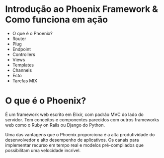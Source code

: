 # Introdução ao Phoenix Framework & Como funciona em ação

* O que é o Phoenix?
* Router
* Plug
* Endpoint
* Controllers
* Views
* Templates
* Channels
* Ecto
* Tarefas MIX

# O que é o Phoenix?

É um framework web escrito em Elixir, com padrão MVC do lado do servidor. Tem conceitos e componentes parecidos com outros frameworks web como o Ruby on Rails ou Django do Python. 

Uma das vantagens que o Phoenix proporciona é a alta produtividade do desenvolvedor e alto desempenho de aplicativos. Os canais para implementar recurso em tempo real e modelos pré-compilados que possibilitam uma velocidade incrível.